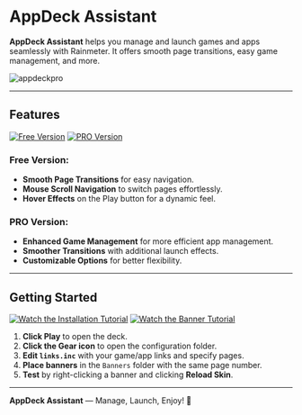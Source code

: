 # AppDeck Assistant

**AppDeck Assistant** helps you manage and launch games and apps seamlessly with Rainmeter. It offers smooth page transitions, easy game management, and more.

![appdeckpro](https://github.com/user-attachments/assets/13d74bda-1884-455d-851a-7b46cce2bb67)

---

## Features
[![Free Version](https://img.shields.io/badge/Download-Free%20Version-blue)](https://www.deviantart.com/asenv/art/AppDeck-985147123)
[![PRO Version](https://img.shields.io/badge/Download-PRO%20Version-orange)](https://buy.stripe.com/8wMbIO1Hg6Kw4Ew002)


### Free Version:
- **Smooth Page Transitions** for easy navigation.
- **Mouse Scroll Navigation** to switch pages effortlessly.
- **Hover Effects** on the Play button for a dynamic feel.

### PRO Version:
- **Enhanced Game Management** for more efficient app management.
- **Smoother Transitions** with additional launch effects.
- **Customizable Options** for better flexibility.

---

## Getting Started
[![Watch the Installation Tutorial](https://img.shields.io/badge/Installing-YouTube-red)](https://www.youtube.com/watch?v=UPby5OL4yGM)
[![Watch the Banner Tutorial](https://img.shields.io/badge/Editing%20Banner-YouTube-red)](https://www.youtube.com/watch?v=ZHf9zUDqXFE)

1. **Click Play** to open the deck.
2. **Click the Gear icon** to open the configuration folder.
3. **Edit `links.inc`** with your game/app links and specify pages.
4. **Place banners** in the `Banners` folder with the same page number.
5. **Test** by right-clicking a banner and clicking **Reload Skin**.


---

**AppDeck Assistant** — Manage, Launch, Enjoy! 🚀
